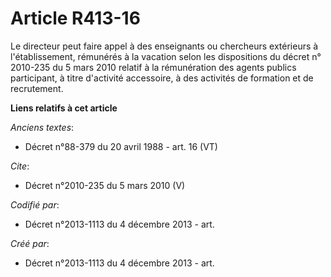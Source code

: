 # Article R413-16

Le directeur peut faire appel à des enseignants ou chercheurs extérieurs à l'établissement, rémunérés à la vacation selon les
dispositions du décret n° 2010-235 du 5 mars 2010 relatif à la rémunération des agents publics participant, à titre
d'activité accessoire, à des activités de formation et de recrutement.

**Liens relatifs à cet article**

_Anciens textes_:

  - Décret n°88-379 du 20 avril 1988 - art. 16 (VT)

_Cite_:

  - Décret n°2010-235 du 5 mars 2010 (V)

_Codifié par_:

  - Décret n°2013-1113 du 4 décembre 2013 - art.

_Créé par_:

  - Décret n°2013-1113 du 4 décembre 2013 - art.
